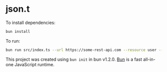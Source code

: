 # json.t

To install dependencies:

```bash
bun install
```

To run:

```bash
bun run src/index.ts --url https://some-rest-api.com --resource user --outDir $(pwd)
```

This project was created using `bun init` in bun v1.2.0. [Bun](https://bun.sh) is a fast all-in-one JavaScript runtime.

